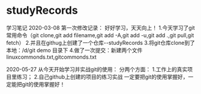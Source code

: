 # studyRecords
学习笔记
2020-03-08
第一次修改记录：
好好学习，天天向上！
1.今天学习了git常用命令（git clone,git add filename,git add -A,git add -u,git add .,git pull,git fetch）
2.并且在githug上创建了一个仓库--studyRecords
3.将git仓库clone到了本地：/d/git demo 目录下
4.做了一次提交：新建两个文件linuxcommonds.txt,gitcommonds.txt

2020-05-27
从今天开始学习并实战git的使用：
分两个方面：
1.工作上的真实项目里练习；
2.自己github上创建的项目的练习实战
一定要把git的使用掌握好，一定能把git的使用掌握好！ 